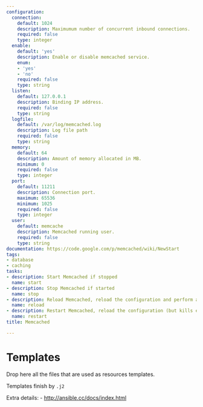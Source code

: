 ```yaml
---
configuration:
  connection:
    default: 1024
    description: Maximumum number of concurrent inbound connections.
    required: false
    type: integer
  enable:
    default: 'yes'
    description: Enable or disable memcached service.
    enum:
    - 'yes'
    - 'no'
    required: false
    type: string
  listen:
    default: 127.0.0.1
    description: Binding IP address.
    required: false
    type: string
  logfile:
    default: /var/log/memcached.log
    description: Log file path
    required: false
    type: string
  memory:
    default: 64
    description: Amount of memory allocated in MB.
    minimum: 0
    required: false
    type: integer
  port:
    default: 11211
    description: Connection port.
    maximum: 65536
    minimum: 1025
    required: false
    type: integer
  user:
    default: memcache
    description: Memcached running user.
    required: false
    type: string
documentation: https://code.google.com/p/memcached/wiki/NewStart
tags:
- database
- caching
tasks:
- description: Start Memcached if stopped
  name: start
- description: Stop Memcached if started
  name: stop
- description: Reload Memcached, reload the configuration and perform a graceful restart
  name: reload
- description: Restart Memcached, reload the configuration (but kills existing connection)
  name: restart
title: Memcached

---
```

# Templates
Drop here all the files that are used as resources templates.

Templates finish by ```.j2```

Extra details:
    - http://ansible.cc/docs/index.html